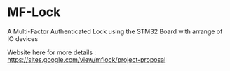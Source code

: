 # MF-Lock 
A Multi-Factor Authenticated Lock using the STM32 Board with arrange of IO devices

Website here for more details : https://sites.google.com/view/mflock/project-proposal
